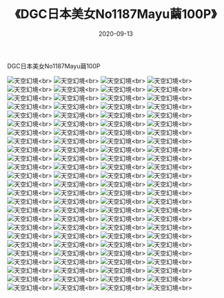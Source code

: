 ﻿---
layout: post
title: 《DGC日本美女No1187Mayu繭100P》
date: 2020-09-13
img: http://photo.orgx.cf/性感/2020/DGC日本美女No1187Mayu繭100P/000.jpg
tags: [美女,性感,泳衣]
---

DGC日本美女No1187Mayu繭100P



![天空幻境](http://photo.orgx.cf/性感/2020/DGC日本美女No1187Mayu繭100P/001.jpg''天空幻境'')<br>
![天空幻境](http://photo.orgx.cf/性感/2020/DGC日本美女No1187Mayu繭100P/002.jpg''天空幻境'')<br>
![天空幻境](http://photo.orgx.cf/性感/2020/DGC日本美女No1187Mayu繭100P/003.jpg''天空幻境'')<br>
![天空幻境](http://photo.orgx.cf/性感/2020/DGC日本美女No1187Mayu繭100P/004.jpg''天空幻境'')<br>
![天空幻境](http://photo.orgx.cf/性感/2020/DGC日本美女No1187Mayu繭100P/005.jpg''天空幻境'')<br>
![天空幻境](http://photo.orgx.cf/性感/2020/DGC日本美女No1187Mayu繭100P/006.jpg''天空幻境'')<br>
![天空幻境](http://photo.orgx.cf/性感/2020/DGC日本美女No1187Mayu繭100P/007.jpg''天空幻境'')<br>
![天空幻境](http://photo.orgx.cf/性感/2020/DGC日本美女No1187Mayu繭100P/008.jpg''天空幻境'')<br>
![天空幻境](http://photo.orgx.cf/性感/2020/DGC日本美女No1187Mayu繭100P/009.jpg''天空幻境'')<br>
![天空幻境](http://photo.orgx.cf/性感/2020/DGC日本美女No1187Mayu繭100P/010.jpg''天空幻境'')<br>
![天空幻境](http://photo.orgx.cf/性感/2020/DGC日本美女No1187Mayu繭100P/011.jpg''天空幻境'')<br>
![天空幻境](http://photo.orgx.cf/性感/2020/DGC日本美女No1187Mayu繭100P/012.jpg''天空幻境'')<br>
![天空幻境](http://photo.orgx.cf/性感/2020/DGC日本美女No1187Mayu繭100P/013.jpg''天空幻境'')<br>
![天空幻境](http://photo.orgx.cf/性感/2020/DGC日本美女No1187Mayu繭100P/014.jpg''天空幻境'')<br>
![天空幻境](http://photo.orgx.cf/性感/2020/DGC日本美女No1187Mayu繭100P/015.jpg''天空幻境'')<br>
![天空幻境](http://photo.orgx.cf/性感/2020/DGC日本美女No1187Mayu繭100P/016.jpg''天空幻境'')<br>
![天空幻境](http://photo.orgx.cf/性感/2020/DGC日本美女No1187Mayu繭100P/017.jpg''天空幻境'')<br>
![天空幻境](http://photo.orgx.cf/性感/2020/DGC日本美女No1187Mayu繭100P/018.jpg''天空幻境'')<br>
![天空幻境](http://photo.orgx.cf/性感/2020/DGC日本美女No1187Mayu繭100P/019.jpg''天空幻境'')<br>
![天空幻境](http://photo.orgx.cf/性感/2020/DGC日本美女No1187Mayu繭100P/020.jpg''天空幻境'')<br>
![天空幻境](http://photo.orgx.cf/性感/2020/DGC日本美女No1187Mayu繭100P/021.jpg''天空幻境'')<br>
![天空幻境](http://photo.orgx.cf/性感/2020/DGC日本美女No1187Mayu繭100P/022.jpg''天空幻境'')<br>
![天空幻境](http://photo.orgx.cf/性感/2020/DGC日本美女No1187Mayu繭100P/023.jpg''天空幻境'')<br>
![天空幻境](http://photo.orgx.cf/性感/2020/DGC日本美女No1187Mayu繭100P/024.jpg''天空幻境'')<br>
![天空幻境](http://photo.orgx.cf/性感/2020/DGC日本美女No1187Mayu繭100P/025.jpg''天空幻境'')<br>
![天空幻境](http://photo.orgx.cf/性感/2020/DGC日本美女No1187Mayu繭100P/026.jpg''天空幻境'')<br>
![天空幻境](http://photo.orgx.cf/性感/2020/DGC日本美女No1187Mayu繭100P/027.jpg''天空幻境'')<br>
![天空幻境](http://photo.orgx.cf/性感/2020/DGC日本美女No1187Mayu繭100P/028.jpg''天空幻境'')<br>
![天空幻境](http://photo.orgx.cf/性感/2020/DGC日本美女No1187Mayu繭100P/029.jpg''天空幻境'')<br>
![天空幻境](http://photo.orgx.cf/性感/2020/DGC日本美女No1187Mayu繭100P/030.jpg''天空幻境'')<br>
![天空幻境](http://photo.orgx.cf/性感/2020/DGC日本美女No1187Mayu繭100P/031.jpg''天空幻境'')<br>
![天空幻境](http://photo.orgx.cf/性感/2020/DGC日本美女No1187Mayu繭100P/032.jpg''天空幻境'')<br>
![天空幻境](http://photo.orgx.cf/性感/2020/DGC日本美女No1187Mayu繭100P/033.jpg''天空幻境'')<br>
![天空幻境](http://photo.orgx.cf/性感/2020/DGC日本美女No1187Mayu繭100P/034.jpg''天空幻境'')<br>
![天空幻境](http://photo.orgx.cf/性感/2020/DGC日本美女No1187Mayu繭100P/035.jpg''天空幻境'')<br>
![天空幻境](http://photo.orgx.cf/性感/2020/DGC日本美女No1187Mayu繭100P/036.jpg''天空幻境'')<br>
![天空幻境](http://photo.orgx.cf/性感/2020/DGC日本美女No1187Mayu繭100P/037.jpg''天空幻境'')<br>
![天空幻境](http://photo.orgx.cf/性感/2020/DGC日本美女No1187Mayu繭100P/038.jpg''天空幻境'')<br>
![天空幻境](http://photo.orgx.cf/性感/2020/DGC日本美女No1187Mayu繭100P/039.jpg''天空幻境'')<br>
![天空幻境](http://photo.orgx.cf/性感/2020/DGC日本美女No1187Mayu繭100P/040.jpg''天空幻境'')<br>
![天空幻境](http://photo.orgx.cf/性感/2020/DGC日本美女No1187Mayu繭100P/041.jpg''天空幻境'')<br>
![天空幻境](http://photo.orgx.cf/性感/2020/DGC日本美女No1187Mayu繭100P/042.jpg''天空幻境'')<br>
![天空幻境](http://photo.orgx.cf/性感/2020/DGC日本美女No1187Mayu繭100P/043.jpg''天空幻境'')<br>
![天空幻境](http://photo.orgx.cf/性感/2020/DGC日本美女No1187Mayu繭100P/044.jpg''天空幻境'')<br>
![天空幻境](http://photo.orgx.cf/性感/2020/DGC日本美女No1187Mayu繭100P/045.jpg''天空幻境'')<br>
![天空幻境](http://photo.orgx.cf/性感/2020/DGC日本美女No1187Mayu繭100P/046.jpg''天空幻境'')<br>
![天空幻境](http://photo.orgx.cf/性感/2020/DGC日本美女No1187Mayu繭100P/047.jpg''天空幻境'')<br>
![天空幻境](http://photo.orgx.cf/性感/2020/DGC日本美女No1187Mayu繭100P/048.jpg''天空幻境'')<br>
![天空幻境](http://photo.orgx.cf/性感/2020/DGC日本美女No1187Mayu繭100P/049.jpg''天空幻境'')<br>
![天空幻境](http://photo.orgx.cf/性感/2020/DGC日本美女No1187Mayu繭100P/050.jpg''天空幻境'')<br>
![天空幻境](http://photo.orgx.cf/性感/2020/DGC日本美女No1187Mayu繭100P/051.jpg''天空幻境'')<br>
![天空幻境](http://photo.orgx.cf/性感/2020/DGC日本美女No1187Mayu繭100P/052.jpg''天空幻境'')<br>
![天空幻境](http://photo.orgx.cf/性感/2020/DGC日本美女No1187Mayu繭100P/053.jpg''天空幻境'')<br>
![天空幻境](http://photo.orgx.cf/性感/2020/DGC日本美女No1187Mayu繭100P/054.jpg''天空幻境'')<br>
![天空幻境](http://photo.orgx.cf/性感/2020/DGC日本美女No1187Mayu繭100P/055.jpg''天空幻境'')<br>
![天空幻境](http://photo.orgx.cf/性感/2020/DGC日本美女No1187Mayu繭100P/056.jpg''天空幻境'')<br>
![天空幻境](http://photo.orgx.cf/性感/2020/DGC日本美女No1187Mayu繭100P/057.jpg''天空幻境'')<br>
![天空幻境](http://photo.orgx.cf/性感/2020/DGC日本美女No1187Mayu繭100P/058.jpg''天空幻境'')<br>
![天空幻境](http://photo.orgx.cf/性感/2020/DGC日本美女No1187Mayu繭100P/059.jpg''天空幻境'')<br>
![天空幻境](http://photo.orgx.cf/性感/2020/DGC日本美女No1187Mayu繭100P/060.jpg''天空幻境'')<br>
![天空幻境](http://photo.orgx.cf/性感/2020/DGC日本美女No1187Mayu繭100P/061.jpg''天空幻境'')<br>
![天空幻境](http://photo.orgx.cf/性感/2020/DGC日本美女No1187Mayu繭100P/062.jpg''天空幻境'')<br>
![天空幻境](http://photo.orgx.cf/性感/2020/DGC日本美女No1187Mayu繭100P/063.jpg''天空幻境'')<br>
![天空幻境](http://photo.orgx.cf/性感/2020/DGC日本美女No1187Mayu繭100P/064.jpg''天空幻境'')<br>
![天空幻境](http://photo.orgx.cf/性感/2020/DGC日本美女No1187Mayu繭100P/065.jpg''天空幻境'')<br>
![天空幻境](http://photo.orgx.cf/性感/2020/DGC日本美女No1187Mayu繭100P/066.jpg''天空幻境'')<br>
![天空幻境](http://photo.orgx.cf/性感/2020/DGC日本美女No1187Mayu繭100P/067.jpg''天空幻境'')<br>
![天空幻境](http://photo.orgx.cf/性感/2020/DGC日本美女No1187Mayu繭100P/068.jpg''天空幻境'')<br>
![天空幻境](http://photo.orgx.cf/性感/2020/DGC日本美女No1187Mayu繭100P/069.jpg''天空幻境'')<br>
![天空幻境](http://photo.orgx.cf/性感/2020/DGC日本美女No1187Mayu繭100P/070.jpg''天空幻境'')<br>
![天空幻境](http://photo.orgx.cf/性感/2020/DGC日本美女No1187Mayu繭100P/071.jpg''天空幻境'')<br>
![天空幻境](http://photo.orgx.cf/性感/2020/DGC日本美女No1187Mayu繭100P/072.jpg''天空幻境'')<br>
![天空幻境](http://photo.orgx.cf/性感/2020/DGC日本美女No1187Mayu繭100P/073.jpg''天空幻境'')<br>
![天空幻境](http://photo.orgx.cf/性感/2020/DGC日本美女No1187Mayu繭100P/074.jpg''天空幻境'')<br>
![天空幻境](http://photo.orgx.cf/性感/2020/DGC日本美女No1187Mayu繭100P/075.jpg''天空幻境'')<br>
![天空幻境](http://photo.orgx.cf/性感/2020/DGC日本美女No1187Mayu繭100P/076.jpg''天空幻境'')<br>
![天空幻境](http://photo.orgx.cf/性感/2020/DGC日本美女No1187Mayu繭100P/077.jpg''天空幻境'')<br>
![天空幻境](http://photo.orgx.cf/性感/2020/DGC日本美女No1187Mayu繭100P/078.jpg''天空幻境'')<br>
![天空幻境](http://photo.orgx.cf/性感/2020/DGC日本美女No1187Mayu繭100P/079.jpg''天空幻境'')<br>
![天空幻境](http://photo.orgx.cf/性感/2020/DGC日本美女No1187Mayu繭100P/080.jpg''天空幻境'')<br>
![天空幻境](http://photo.orgx.cf/性感/2020/DGC日本美女No1187Mayu繭100P/081.jpg''天空幻境'')<br>
![天空幻境](http://photo.orgx.cf/性感/2020/DGC日本美女No1187Mayu繭100P/082.jpg''天空幻境'')<br>
![天空幻境](http://photo.orgx.cf/性感/2020/DGC日本美女No1187Mayu繭100P/083.jpg''天空幻境'')<br>
![天空幻境](http://photo.orgx.cf/性感/2020/DGC日本美女No1187Mayu繭100P/084.jpg''天空幻境'')<br>
![天空幻境](http://photo.orgx.cf/性感/2020/DGC日本美女No1187Mayu繭100P/085.jpg''天空幻境'')<br>
![天空幻境](http://photo.orgx.cf/性感/2020/DGC日本美女No1187Mayu繭100P/086.jpg''天空幻境'')<br>
![天空幻境](http://photo.orgx.cf/性感/2020/DGC日本美女No1187Mayu繭100P/087.jpg''天空幻境'')<br>
![天空幻境](http://photo.orgx.cf/性感/2020/DGC日本美女No1187Mayu繭100P/088.jpg''天空幻境'')<br>
![天空幻境](http://photo.orgx.cf/性感/2020/DGC日本美女No1187Mayu繭100P/089.jpg''天空幻境'')<br>
![天空幻境](http://photo.orgx.cf/性感/2020/DGC日本美女No1187Mayu繭100P/090.jpg''天空幻境'')<br>
![天空幻境](http://photo.orgx.cf/性感/2020/DGC日本美女No1187Mayu繭100P/091.jpg''天空幻境'')<br>
![天空幻境](http://photo.orgx.cf/性感/2020/DGC日本美女No1187Mayu繭100P/092.jpg''天空幻境'')<br>
![天空幻境](http://photo.orgx.cf/性感/2020/DGC日本美女No1187Mayu繭100P/093.jpg''天空幻境'')<br>
![天空幻境](http://photo.orgx.cf/性感/2020/DGC日本美女No1187Mayu繭100P/094.jpg''天空幻境'')<br>
![天空幻境](http://photo.orgx.cf/性感/2020/DGC日本美女No1187Mayu繭100P/095.jpg''天空幻境'')<br>
![天空幻境](http://photo.orgx.cf/性感/2020/DGC日本美女No1187Mayu繭100P/096.jpg''天空幻境'')<br>
![天空幻境](http://photo.orgx.cf/性感/2020/DGC日本美女No1187Mayu繭100P/097.jpg''天空幻境'')<br>
![天空幻境](http://photo.orgx.cf/性感/2020/DGC日本美女No1187Mayu繭100P/098.jpg''天空幻境'')<br>
![天空幻境](http://photo.orgx.cf/性感/2020/DGC日本美女No1187Mayu繭100P/099.jpg''天空幻境'')<br>
![天空幻境](http://photo.orgx.cf/性感/2020/DGC日本美女No1187Mayu繭100P/100.jpg''天空幻境'')<br>